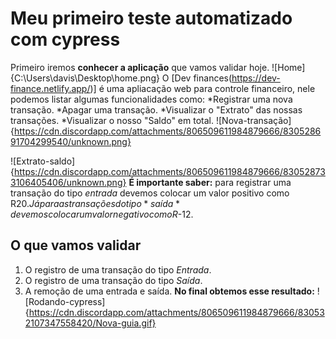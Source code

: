 # Meu primeiro teste automatizado com cypress
 Primeiro iremos **conhecer a aplicação** que vamos validar hoje.
 ![Home]{C:\Users\davis\Desktop\home.png}
 O [Dev finances(https://dev-finance.netlify.app/)] é uma apliacação web para controle financeiro, nele podemos listar algumas funcionalidades como:
 *Registrar uma nova transação.
 *Apagar uma transação.
 *Visualizar o "Extrato" das nossas transações.
 *Visualizar o nosso "Saldo" em total.
 ![Nova-transação]{https://cdn.discordapp.com/attachments/806509611984879666/830528691704299540/unknown.png}

 ![Extrato-saldo]{https://cdn.discordapp.com/attachments/806509611984879666/830528733106405406/unknown.png}
**É importante saber:** para registrar uma transação do tipo *entrada* devemos colocar um valor positivo como R$20. Já para as transações do tipo *saída* devemos colocar um valor negativo como R$-12.
## O que vamos validar
1. O registro de uma transação do tipo *Entrada*.
2. O registro de uma transação do tipo *Saída*.
3. A remoção de uma entrada e saída.
**No final obtemos esse resultado:**
![Rodando-cypress]{https://cdn.discordapp.com/attachments/806509611984879666/830532107347558420/Nova-guia.gif}
